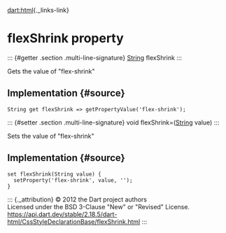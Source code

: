[dart:html](../../dart-html/dart-html-library){._links-link}

flexShrink property
===================

::: {#getter .section .multi-line-signature}
[String](../../dart-core/string-class) flexShrink
:::

Gets the value of \"flex-shrink\"

Implementation {#source}
--------------

``` {.language-dart data-language="dart"}
String get flexShrink => getPropertyValue('flex-shrink');
```

::: {#setter .section .multi-line-signature}
void flexShrink=([String](../../dart-core/string-class) value)
:::

Sets the value of \"flex-shrink\"

Implementation {#source}
--------------

``` {.language-dart data-language="dart"}
set flexShrink(String value) {
  setProperty('flex-shrink', value, '');
}
```

::: {._attribution}
© 2012 the Dart project authors\
Licensed under the BSD 3-Clause \"New\" or \"Revised\" License.\
<https://api.dart.dev/stable/2.18.5/dart-html/CssStyleDeclarationBase/flexShrink.html>
:::
